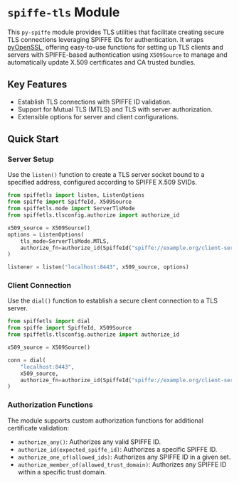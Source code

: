 # `spiffe-tls` Module

This `py-spiffe` module provides TLS utilities that facilitate creating secure TLS connections leveraging SPIFFE IDs for
authentication. It wraps [pyOpenSSL](https://pypi.org/project/pyOpenSSL/), offering easy-to-use functions for setting up
TLS clients and servers with SPIFFE-based authentication using `X509Source` to manage and automatically update X.509
certificates and CA trusted bundles.

## Key Features

- Establish TLS connections with SPIFFE ID validation.
- Support for Mutual TLS (MTLS) and TLS with server authorization.
- Extensible options for server and client configurations.

## Quick Start

### Server Setup

Use the `listen()` function to create a TLS server socket bound to a specified address, configured according to SPIFFE
X.509 SVIDs.

```python
from spiffetls import listen, ListenOptions
from spiffe import SpiffeId, X509Source
from spiffetls.mode import ServerTlsMode
from spiffetls.tlsconfig.authorize import authorize_id

x509_source = X509Source()
options = ListenOptions(
    tls_mode=ServerTlsMode.MTLS,
    authorize_fn=authorize_id(SpiffeId("spiffe://example.org/client-service")),
)

listener = listen("localhost:8443", x509_source, options)
```

### Client Connection

Use the `dial()` function to establish a secure client connection to a TLS server.

```python
from spiffetls import dial
from spiffe import SpiffeId, X509Source
from spiffetls.tlsconfig.authorize import authorize_id

x509_source = X509Source()

conn = dial(
    "localhost:8443",
    x509_source,
    authorize_fn=authorize_id(SpiffeId("spiffe://example.org/client-service")),
)
```

### Authorization Functions

The module supports custom authorization functions for additional certificate validation:

- `authorize_any()`: Authorizes any valid SPIFFE ID.
- `authorize_id(expected_spiffe_id)`: Authorizes a specific SPIFFE ID.
- `authorize_one_of(allowed_ids)`: Authorizes any SPIFFE ID in a given set.
- `authorize_member_of(allowed_trust_domain)`: Authorizes any SPIFFE ID within a specific trust domain.